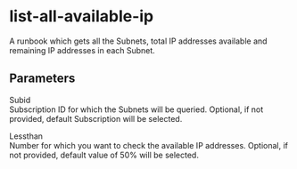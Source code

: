 # list-all-available-ip
A runbook which gets all the Subnets, total IP addresses available and remaining IP addresses in each Subnet.

## Parameters  
Subid  
Subscription ID for which the Subnets will be queried. Optional, if not provided, default Subscription will be selected. 

Lessthan  
Number for which you want to check the available IP addresses. Optional, if not provided, default value of 50% will be selected. 
